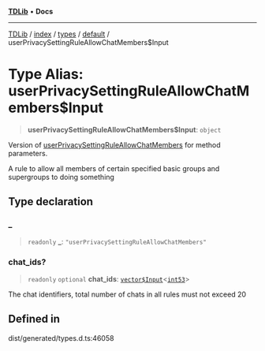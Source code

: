 [**TDLib**](../../../../../../README.md) • **Docs**

***

[TDLib](../../../../../../modules.md) / [index](../../../../../README.md) / [types](../../../README.md) / [default](../README.md) / userPrivacySettingRuleAllowChatMembers$Input

# Type Alias: userPrivacySettingRuleAllowChatMembers$Input

> **userPrivacySettingRuleAllowChatMembers$Input**: `object`

Version of [userPrivacySettingRuleAllowChatMembers](userPrivacySettingRuleAllowChatMembers.md) for method parameters.

A rule to allow all members of certain specified basic groups and supergroups to doing something

## Type declaration

### \_

> `readonly` **\_**: `"userPrivacySettingRuleAllowChatMembers"`

### chat\_ids?

> `readonly` `optional` **chat\_ids**: [`vector$Input`](vector$Input.md)\<[`int53`](int53-1.md)\>

The chat identifiers, total number of chats in all rules must not exceed 20

## Defined in

dist/generated/types.d.ts:46058
